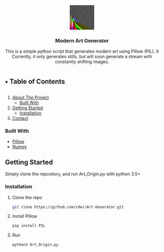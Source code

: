 

<!-- PROJECT LOGO -->
<br />
<p align="center">
  <a href="https://github.com/cdwr/Art-Generator">
    <img src="Art/Art.bmp" alt="Logo" width="80" height="80">
  </a>

  <h3 align="center">Modern Art Generator</h3>

  <p align="center">
    This is a simple python script that generates modern art using Pillow (PIL). It  Currently, it only generates stills, but will soon generate a stream with constantly shifting images.
    <br />
  </p>
</p>



<!-- TABLE OF CONTENTS -->
<details open="open">
  <summary><h2 style="display: inline-block">Table of Contents</h2></summary>
  <ol>
    <li>
      <a href="#about-the-project">About The Project</a>
      <ul>
        <li><a href="#built-with">Built With</a></li>
      </ul>
    </li>
    <li>
      <a href="#getting-started">Getting Started</a>
      <ul>
        <li><a href="#installation">Installation</a></li>
      </ul>
    </li>
    <li><a href="#contact">Contact</a></li>
  </ol>
</details>

### Built With

* [Pillow](https://pillow.readthedocs.io/en/stable/)
* [Numpy](https://numpy.org/)



<!-- GETTING STARTED -->
## Getting Started

Simply clone the repository, and run Art_Origin.py with python 3.5+


### Installation

1. Clone the repo
   ```sh
   git clone https://github.com/cdwr/Art-Generator.git
   ```
2. Install Pillow
    ```sh
    pip install PIL
    ```
3. Run
    ```sh
    python3 Art_Origin.py
    ```
